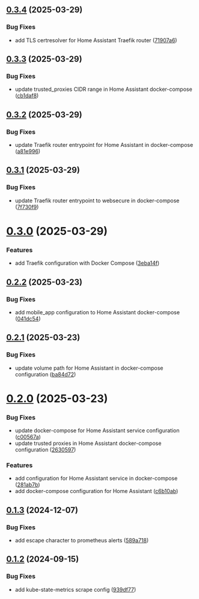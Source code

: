 ## [0.3.4](https://github.com/binary-braids/docker-homelab/compare/v0.3.3...v0.3.4) (2025-03-29)


### Bug Fixes

* add TLS certresolver for Home Assistant Traefik router ([71907a6](https://github.com/binary-braids/docker-homelab/commit/71907a67c524de0ba644869431349dd8b8d59828))



## [0.3.3](https://github.com/binary-braids/docker-homelab/compare/v0.3.2...v0.3.3) (2025-03-29)


### Bug Fixes

* update trusted_proxies CIDR range in Home Assistant docker-compose ([cb1daf8](https://github.com/binary-braids/docker-homelab/commit/cb1daf8c2dabda32dc9b14b5ef71dbb7f8dbd897))



## [0.3.2](https://github.com/binary-braids/docker-homelab/compare/v0.3.1...v0.3.2) (2025-03-29)


### Bug Fixes

* update Traefik router entrypoint for Home Assistant in docker-compose ([a81e996](https://github.com/binary-braids/docker-homelab/commit/a81e996ef5a48d1b385acb28313c89b152554adb))



## [0.3.1](https://github.com/binary-braids/docker-homelab/compare/v0.3.0...v0.3.1) (2025-03-29)


### Bug Fixes

* update Traefik router entrypoint to websecure in docker-compose ([7f730f9](https://github.com/binary-braids/docker-homelab/commit/7f730f955ebf89eeca9d329c30c12d6d1c28581e))



# [0.3.0](https://github.com/binary-braids/docker-homelab/compare/v0.2.2...v0.3.0) (2025-03-29)


### Features

* add Traefik configuration with Docker Compose ([3eba14f](https://github.com/binary-braids/docker-homelab/commit/3eba14f4d5ea458e6e406a77c806d524cd6aa1d3))



## [0.2.2](https://github.com/binary-braids/docker-homelab/compare/v0.2.1...v0.2.2) (2025-03-23)


### Bug Fixes

* add mobile_app configuration to Home Assistant docker-compose ([041dc54](https://github.com/binary-braids/docker-homelab/commit/041dc5469a86561c7ee589aa53b3b2981cc6dff9))



## [0.2.1](https://github.com/binary-braids/docker-homelab/compare/v0.2.0...v0.2.1) (2025-03-23)


### Bug Fixes

* update volume path for Home Assistant in docker-compose configuration ([ba84d72](https://github.com/binary-braids/docker-homelab/commit/ba84d720f0ae8d7cff694ffb44030425d82749d5))



# [0.2.0](https://github.com/binary-braids/docker-homelab/compare/v0.1.3...v0.2.0) (2025-03-23)


### Bug Fixes

* update docker-compose for Home Assistant service configuration ([c00567a](https://github.com/binary-braids/docker-homelab/commit/c00567a966ffef46c959161f085efe5fc6348f93))
* update trusted proxies in Home Assistant docker-compose configuration ([2630597](https://github.com/binary-braids/docker-homelab/commit/2630597784a667fe5466dd5bb962f6ac2e4f7f10))


### Features

* add configuration for Home Assistant service in docker-compose ([281ab7b](https://github.com/binary-braids/docker-homelab/commit/281ab7b585c6bd618202982fa9c7308da50a585b))
* add docker-compose configuration for Home Assistant ([c6b10ab](https://github.com/binary-braids/docker-homelab/commit/c6b10ab3ea2f1e84e8fe70a959e6b161bdd4cd05))



## [0.1.3](https://github.com/binary-braids/docker-homelab/compare/v0.1.2...v0.1.3) (2024-12-07)


### Bug Fixes

* add escape character to prometheus alerts ([589a718](https://github.com/binary-braids/docker-homelab/commit/589a71813212848c98351c208ad69f0faf21fa00))



## [0.1.2](https://github.com/binary-braids/docker-homelab/compare/v0.1.1...v0.1.2) (2024-09-15)


### Bug Fixes

* add kube-state-metrics scrape config ([939df77](https://github.com/binary-braids/docker-homelab/commit/939df77b377933c8a3c237a91916154061371433))



